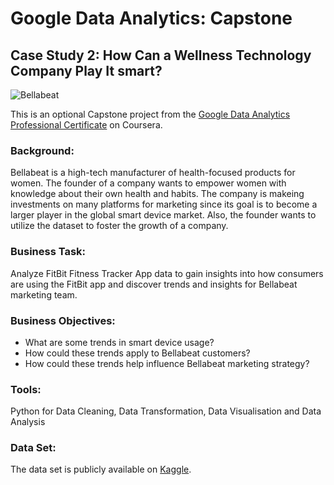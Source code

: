 # Google Data Analytics: Capstone
## Case Study 2: How Can a Wellness Technology Company Play It smart?

![Bellabeat](https://github.com/kang295/Google-DataAnalytics-Capstone/blob/main/Bellabeat.png)

This is an optional Capstone project from the [Google Data Analytics Professional Certificate](https://www.coursera.org/professional-certificates/google-data-analytics) on Coursera. 

### Background:
Bellabeat is a high-tech manufacturer of health-focused products for women. The founder of a company wants to empower women with knowledge about their own health and habits. The company is makeing investments on many platforms for marketing since its goal is to become a larger player in the global smart device market. Also, the founder wants to utilize the dataset to foster the growth of a company.

### Business Task:
Analyze FitBit Fitness Tracker App data to gain insights into how consumers are using the FitBit app and discover trends and insights for Bellabeat marketing team.

### Business Objectives:
- What are some trends in smart device usage?
- How could these trends apply to Bellabeat customers?
- How could these trends help influence Bellabeat marketing strategy?

### Tools:
Python for Data Cleaning, Data Transformation, Data Visualisation and Data Analysis

### Data Set:
The data set is publicly available on [Kaggle](https://www.kaggle.com/arashnic/fitbit).
